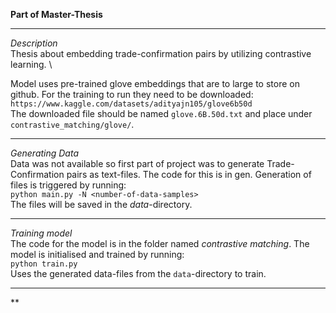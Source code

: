 **Part of Master-Thesis**
***
*Description*\
Thesis about embedding trade-confirmation pairs by utilizing 
contrastive learning. \

Model uses pre-trained glove embeddings that are to large to store on github.
For the training to run they need to be downloaded: \
`https://www.kaggle.com/datasets/adityajn105/glove6b50d`\
The downloaded file should be named `glove.6B.50d.txt` and place under `contrastive_matching/glove/`.


***
*Generating Data*\
Data was not available so first part of project was to generate
Trade-Confirmation pairs as text-files. The code for this is in gen.
Generation of files is triggered by running:\
`python main.py -N <number-of-data-samples>` \
The files will be saved in the *data*-directory.

***
*Training model*\
The code for the model is in the folder named *contrastive matching*.
The model is initialised and trained by running:\
`python train.py`\
Uses the generated data-files from the `data`-directory to train.

***
**



